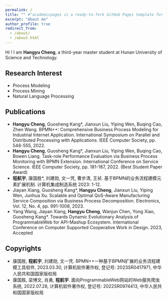 ```yaml
---
permalink: /
title: "" #"academicpages is a ready-to-fork GitHub Pages template for academic personal websites"
excerpt: "About me"
author_profile: true
redirect_from: 
  - /about/
  - /about.html
---
```


Hi ! I am **Hangyu Cheng**, a third-year master student at Hunan University of Science and Technology.

## Research Interest
* Process Modeling
* Process Mining
* Natural Language Processing

## Publications

- **Hangyu Cheng**, Guosheng Kang*, Jianxun Liu, Yiping Wen, Buqing Cao, Zhen Wang. BPMN++: Comprehensive Business Process Modeling for Industrial Internet Application. International Symposium on Parallel and Distributed Processing with Applications. IEEE Computer Society, pp. 548-555, 2022.
- **Hangyu Cheng**, Guosheng Kang*, Jianxun Liu, Yiping Wen, Buqing Cao, Bowen Liang. Task-role Performance Evaluation via Business Process Monitoring with BPMN Extension. International Conference on Service Science. IEEE Computer Society, pp. 181-187, 2022. (Best Student Paper Award) 
- **程航宇**, 康国胜*, 刘建勋, 文一凭, 曹步清, 王祯. 基于BPMN的业务流程建模元素扩展机制. 计算机集成制造系统 2023: 1-12.
- Jiayan Xiang, Guosheng Kang*, **Hangyu Cheng**, Jianxun Liu, Yiping Wen, Junhua Xu. Scalable and Optimal QoS-Aware Manufacturing Service Composition via Business Process Decomposition. Electronics, Vol. 12, No. 4, pp. 991-1008, 2023. 
- Yang Wang, Jiayan Xiang, **Hangyu Cheng**, Wanjun Chen, Yong Xiao, Guosheng Kang*. Towards Dynamic Evolutionary Analysis of ProgrammableWeb for API-Mashup Ecosystem. International Conference on Computer Supported Cooperative Work in Design. 2023, Accepted

## Copyrights

-  康国胜, **程航宇**, 刘建勋, 文一凭. BPMN++一种基于BPMN扩展的业务流程建模工具软件, 2023.03.30, 计算机软件著作权, 登记号: 2023SR0417971, 中华人民共和国国家版权局
-  康国胜, 梁博文, 肖勇, **程航宇**. 面向ProgrammableWeb网站的Web服务爬虫系统, 2022.07.28, 计算机软件著作权, 登记号: 2022SR0974413, 中华人民共和国国家版权局
